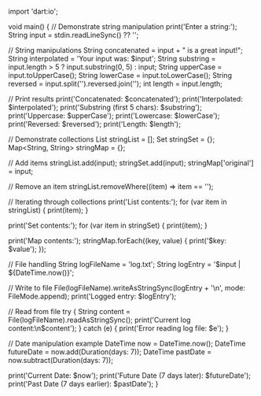 import 'dart:io';

void main() {
  // Demonstrate string manipulation
  print('Enter a string:');
  String input = stdin.readLineSync() ?? '';

  // String manipulations
  String concatenated = input + " is a great input!";
  String interpolated = 'Your input was: $input';
  String substring = input.length > 5 ? input.substring(0, 5) : input;
  String upperCase = input.toUpperCase();
  String lowerCase = input.toLowerCase();
  String reversed = input.split('').reversed.join('');
  int length = input.length;

  // Print results
  print('Concatenated: $concatenated');
  print('Interpolated: $interpolated');
  print('Substring (first 5 chars): $substring');
  print('Uppercase: $upperCase');
  print('Lowercase: $lowerCase');
  print('Reversed: $reversed');
  print('Length: $length');

  // Demonstrate collections
  List<String> stringList = [];
  Set<String> stringSet = {};
  Map<String, String> stringMap = {};

  // Add items
  stringList.add(input);
  stringSet.add(input);
  stringMap['original'] = input;

  // Remove an item
  stringList.removeWhere((item) => item == '');

  // Iterating through collections
  print('List contents:');
  for (var item in stringList) {
    print(item);
  }

  print('Set contents:');
  for (var item in stringSet) {
    print(item);
  }

  print('Map contents:');
  stringMap.forEach((key, value) {
    print('$key: $value');
  });

  // File handling
  String logFileName = 'log.txt';
  String logEntry = '$input | ${DateTime.now()}';

  // Write to file
  File(logFileName).writeAsStringSync(logEntry + '\n', mode: FileMode.append);
  print('Logged entry: $logEntry');

  // Read from file
  try {
    String content = File(logFileName).readAsStringSync();
    print('Current log content:\n$content');
  } catch (e) {
    print('Error reading log file: $e');
  }

  // Date manipulation example
  DateTime now = DateTime.now();
  DateTime futureDate = now.add(Duration(days: 7));
  DateTime pastDate = now.subtract(Duration(days: 7));

  print('Current Date: $now');
  print('Future Date (7 days later): $futureDate');
  print('Past Date (7 days earlier): $pastDate');
}
